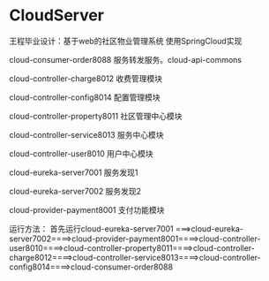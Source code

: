# CloudServer
王程毕业设计：基于web的社区物业管理系统 使用SpringCloud实现

cloud-consumer-order8088    服务转发服务。cloud-api-commons

cloud-controller-charge8012   收费管理模块

cloud-controller-config8014   配置管理模块

cloud-controller-property8011   社区管理中心模块

cloud-controller-service8013    服务中心模块

cloud-controller-user8010    用户中心模块

cloud-eureka-server7001       服务发现1

cloud-eureka-server7002      服务发现2

cloud-provider-payment8001   支付功能模块



运行方法：
  首先运行cloud-eureka-server7001 ===>cloud-eureka-server7002====>cloud-provider-payment8001====>cloud-controller-user8010====>cloud-controller-property8011====>cloud-controller-charge8012====>cloud-controller-service8013====>cloud-controller-config8014====>cloud-consumer-order8088
